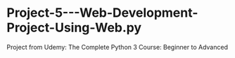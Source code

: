# Project-5---Web-Development-Project-Using-Web.py
Project from Udemy: The Complete Python 3 Course: Beginner to Advanced
